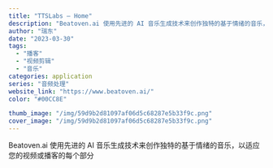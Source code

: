 ```yaml
---
title: "TTSLabs – Home"
description: "Beatoven.ai 使用先进的 AI 音乐生成技术来创作独特的基于情绪的音乐，以适应您的视频或播客的每个部分"
author: "瑞东"
date: "2023-03-30"
tags:
  - "播客"
  - "视频剪辑"
  - "音乐"
categories: application
series: "音频处理"
website_link: "https://www.beatoven.ai/"
color: "#00CC8E"

thumb_image: "/img/59d9b2d81097af06d5c68287e5b33f9c.png"
cover_image: "/img/59d9b2d81097af06d5c68287e5b33f9c.png"
---
```


Beatoven.ai 使用先进的 AI 音乐生成技术来创作独特的基于情绪的音乐，以适应您的视频或播客的每个部分